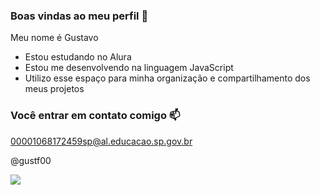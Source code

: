 ### Boas vindas ao meu perfil 💙

Meu nome é Gustavo

- Estou estudando no Alura
- Estou me desenvolvendo na linguagem JavaScript
- Utilizo esse espaço para minha organização e compartilhamento dos meus projetos

### Você entrar em contato comigo 📫

00001068172459sp@al.educacao.sp.gov.br

@gustf00

![](https://media1.tenor.com/m/LO5LF4ge6jgAAAAC/teq-ultimate-gohan-teen-gohan.gif)

